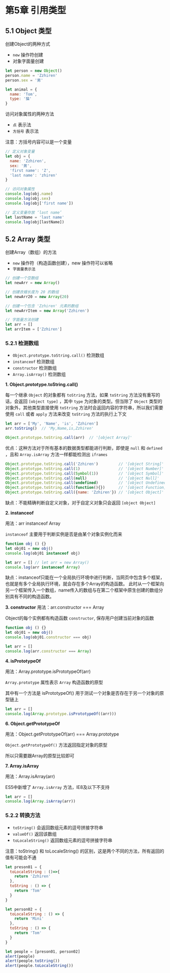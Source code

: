 # 第5章 引用类型
## 5.1 Object 类型
创建Object的两种方式
* `new` 操作符创建
* 对象字面量创建
```js
let person = new Object()
person.name = 'Zzhiren'
person.sex = '男'

let animal = {
  name: 'Tom',
  type: '猫'
}
```

访问对象属性的两种方法
* `点` 表示法
* `方括号` 表示法

注意：方括号内容可以是一个变量
```js
// 定义对象变量
let obj = {
  name: 'Zzhiren',
  sex: '男',
  'first name': 'Z',
  'last name': 'zhiren'
}

// 访问对象属性
console.log(obj.name)
console.log(obj.sex)
console.log(obj['first name'])

// 定义变量存放 ‘last name’
let lastName = 'last name'
console.log(obj[lastName])
```

## 5.2 Array 类型
创建Array（数组）的方法
* `new` 操作符（构造函数创建），new 操作符可以省略
* `字面量表示法`

```js
// 创建一个空数组
let newArr = new Array()

// 创建衣蛾长度为 20 的数组
let newArr20 = new Array(20)

// 创建一个包含 'Zzhiren' 元素的数组
let newArrItem = new Array('Zzhiren')

// 字面量方法创建
let arr = []
let arrItem = ['Zzhiren']
```

### 5.2.1 检测数组

* `Object.prototype.toString.call()` 检测数组
* `instanceof` 检测数组
* `constructor` 检测数组
* `Array.isArray()` 检测数组


**1. Object.prototype.toString.call()**

每一个继承 `Object` 的对象都有 `toString` 方法，如果 `toString` 方法没有重写的话，会返回 `[object type]` ，其中 `type` 为对象的类型。但当除了 `Object` 类型的对象外，其他类型直接使用 `toString` 方法时会返回内容的字符串，所以我们需要使用 `call` 或者 `apply` 方法来改变 `toString` 方法的执行上下文

```js
let arr = ['My', 'Name', 'is', 'Zzhiren']
arr.toString()  // 'My,Name,is,Zzhiren'

Object.prototype.toString.call(arr)  // '[object Array]'
```

优点：这种方法对于所有基本的数据类型都能进行判断，即使是 `null` 和 `defined` ，且和 `Array.isArray` 方法一样都能检测出 `iframes`

```js
Object.prototype.toString.call('Zzhiren')         // '[object String]'
Object.prototype.toString.call(1)                 // '[object Number]'
Object.prototype.toString.call(Symbol(1))         // '[object Symbol]'
Object.prototype.toString.call(null)              // '[object Null]'
Object.prototype.toString.call(undefined)         // '[object Undefined]'
Object.prototype.toString.call(function(){})      // '[object Function]'
Object.prototype.toString.call({name: 'Zzhiren'}) // '[object Object]'
```

缺点：不能精确判断自定义对象，对于自定义对象只会返回 `[object Object]`

**2. instanceof**

用法：arr instanceof Array

`instanceof` 主要用于判断实例是否是由某个对象实例化而来
```js
function obj () {}
let obj01 = new obj()
console.log(obj01 instanceof obj)

let arr = [] // let arr = new Array()
console.log(arr instanceof Array)
```

缺点：instanceof只能在一个全局执行环境中进行判断，当网页中包含多个框架，也就是有多个全局执行环境，就会存在多个Array的构造函数。
此时从一个框架向另一个框架传入一个数组，name传入的数组与在第二个框架中原生创建的数组分别具有不同的构造函数。

**3. constructor**
用法：arr.constructor === Array

Object的每个实例都有构造函数 `constructor`, 保存用户创建当前对象的函数
```js
function obj () {}
let obj01 = new obj()
console.log(obj01.constructor === obj)

let arr = []
console.log(arr.constructor === Array)
```

**4. isPrototypeOf**

用法：Array.prototype.isPrototypeOf(arr)

`Array.prototype` 属性表示 `Array` 构造函数的原型

其中有一个方法是 isPrototypeOf() 用于测试一个对象是否存在于另一个对象的原型链上
```js
let arr = []
console.log(Array.prototype.isPrototypeOf((arr)))
```

**6. Object.getPrototypeOf**

用法：Object.getPrototypeOf(arr) === Array.prototype

`Object.getPrototypeOf()` 方法返回指定对象的原型

所以只需要跟Array的原型比较即可

**7. Array.isArray**

用法：Array.isArray(arr)

ES5中新增了 `Array.isArray` 方法，IE8及以下不支持

```js
let arr = []
console.log(Array.isArray(arr))
```

### 5.2.2 转换方法

* `toString()` 会返回数组元素的逗号拼接字符串
* `valueOf()` 返回该数组
* `toLocaleString()` 返回数组元素的逗号拼接字符串

注意：toString() 和 toLocaleString() 的区别，这是两个不同的方法，所有返回的值有可能会不通
```js
let preson01 = {
  toLocaleString : ()=>{
    return 'Zzhiren'
  },
  toString : () => {
    return 'Tom'
  }
}

let person02 = {
  toLocaleString : () => {
    return 'Mini'
  },
  toString : () => {
    return 'Tom'
  }
}

let people = [preson01, person02]
alert(people)
alert(people.toString())
alert(people.toLocaleString())
```










